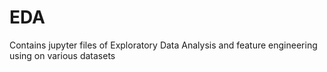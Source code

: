 # EDA
Contains jupyter files of  Exploratory Data Analysis and feature engineering using on various datasets
